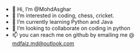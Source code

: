 - 👋 Hi, I’m @MohdAsghar
- 👀 I’m interested in coding, chess, cricket.
- 🌱 I’m currently learning Python and Java
- 💞️ I’m looking to collaborate on coding in python
- 📫 you can reach me on github by emailing me @ mdfaiz.md@outlook.com

<!---
MohdAsghar/MohdAsghar is a ✨ special ✨ repository because its `README.md` (this file) appears on your GitHub profile.
You can click the Preview link to take a look at your changes.
--->
